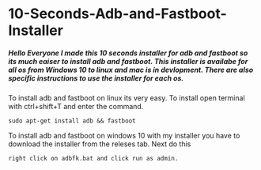 # 10-Seconds-Adb-and-Fastboot-Installer
##### Hello Everyone I made this 10 seconds installer for adb and fastboot so its much eaiser to install adb and fastboot. This installer is availabe for all os from Windows 10 to linux and mac is in devlopment. There are also specific instructions to use the installer for each os. 


To install adb and fastboot on linux its very easy. To install open terminal with ctrl+shift+T and enter the command.
```
sudo apt-get install adb && fastboot
```


To install adb and fastboot on windows 10 with my installer you have to download the installer from the releses tab. Next do this 
```
right click on adbfk.bat and click run as admin.
```
